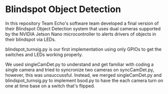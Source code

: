 # Blindspot Object Detection
In this repository Team Echo's software team developed a final version of their 
Blindspot Object Detection system that uses dual cameras supported by the NVIDIA 
Jetson Nano microcontroller to alerts drivers of objects in their blindspot via LEDs.

blindspot_turnsig.py is our first implementation using only GPIOs to get the switches
and LEDs working properly.

We used singleCamDet.py to understand and get familiar with coding a single camera
and tried to syncronize two cameras on syncCamDet.py, however, this was unsuccussful. 
Instead, we merged singleCamDet.py and blindspot_turnsig.py to implement bsod.py to
have the each camera turn on one at time base on a switch that's flipped.

